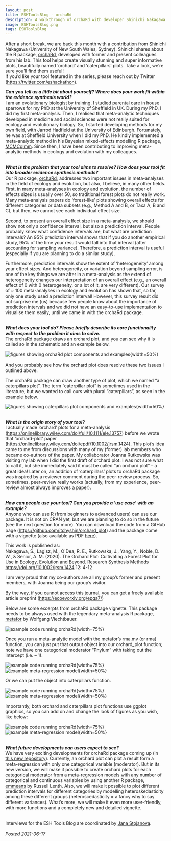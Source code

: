 ```yaml
---
layout: post
title: ESHToolsBlog - orchaRd
description: A walkthrough of orchaRd with developer Shinichi Nakagawa
image: ESHToolsBlog.png
tags: ESHToolsBlog
---
```

<div class="clearfix">
After a short break, we are back this month with a contribution from Shinichi Nakagawa (University of New South Wales, Sydney). Shinichi shares about the R package, <a href="https://github.com/itchyshin/orchard_plot" target="_blank">orchaRd</a>, developed with former and present colleagues from his lab. This tool helps create visually stunning and super informative plots, beautifully named ‘orchard’ and ‘caterpillars’ plots. Take a look, we’re sure you’ll find them useful!   
</div>
If you’d like your tool featured in the series, please reach out by Twitter (<a href="https://twitter.com/eshackathon" target="_blank">https://twitter.com/eshackathon</a>).  
<br>

<b><em>Can you tell us a little bit about yourself? Where does your work fit within the evidence synthesis world?</em></b>  
I am an evolutionary biologist by training. I studied parental care in house sparrows for my PhD at the University of Sheffield in UK. During my PhD, I did my first meta-analysis. Then, I realised that meta-analytic techniques developed in medicine and social sciences were not really suited for ecology and evolutionary biology. So, I started developing methods for my own field, with Jarrod Hadfield at the University of Edinburgh. Fortunately, he was at Sheffield University when I did my PhD. He kindly implemented a meta-analytic method in his Bayesian mixed-effects modelling R package, <a href="https://github.com/cran/MCMCglmm/tree/master/R" target="_blank">MCMCglmm</a>. Since then, I have been contributing to improving meta-analytic methods in ecology and evolution with my colleagues.   
<br>  

<b><em>What is the problem that your tool aims to resolve? How does your tool fit into broader evidence synthesis methods?</em></b>  
Our R package, <a href="https://github.com/itchyshin/orchard_plot" target="_blank">orchaRd</a>, addresses two important issues in meta-analyses in the field of ecology and evolution, but also, I believe, in many other fields.  First, in many meta-analyses in ecology and evolution, the number of effects sizes is usually over 50, so traditional forest plots do not really work. Many meta-analysis papers do ‘forest-like’ plots showing overall effects for different categories or data subsets (e.g., Method A and B, or Taxa A, B and C), but then, we cannot see each individual effect size.  

Second, to present an overall effect size in a meta-analysis, we should show not only a confidence interval, but also a prediction interval. People probably know what confidence intervals are, but what are prediction intervals? An 95% prediction interval shows that if you do another empirical study, 95% of the time your result would fall into that interval (after accounting for sampling variance). Therefore, a prediction interval is useful (especially if you are planning to do a similar study).  

Furthermore, prediction intervals show the extent of ‘heterogeneity’ among your effect sizes. And heterogeneity, or variation beyond sampling error, is one of the key things we are after in a meta-analysis as the extend of heterogeneity changes our interpretation of an overall effect (e.g., an overall effect of 0 with 0 heterogeneity, or a lot of it, are very different). Our survey of ~ 100 meta-analyses in ecology and evolution has shown that, so far, only one study used a prediction interval! However, this survey result did not surprise me (us) because few people know about the importance of prediction intervals and we did not have an easy-to-use implementation to visualise them easily, until we came in with the orchaRd package.  
<br>  

<b><em>What does your tool do? Please briefly describe its core functionality with respect to the problem it aims to solve.</em></b>  
The orchaRd package draws an orchard plot, and you can see why it is called so in the schematic and an example below.  

![figures showing orchaRd plot components and examples](https://github.com/ESHackathon/eshackathon.github.io/raw/master/assets/images/posts/orchaRd1.png){width=50%}  
<br>
And you probably see how the orchard plot does resolve these two issues I outlined above.  

The orchaRd package can draw another type of plot, which we named “a caterpillars plot”. The term “caterpillar plot” is sometimes used in the literature, but we wanted to call ours with plural “caterpillars”, as seen in the example below.  

![figures showing caterpillars plot components and examples](https://github.com/ESHackathon/eshackathon.github.io/raw/master/assets/images/posts/orchaRd2.png){width=50%}  
<br>  

<b><em>What is the origin story of your tool?</em></b>  
I actually made ‘orchard’ plots for a meta-analysis (https://onlinelibrary.wiley.com/doi/full/10.1111/ele.13757) before we wrote that ‘orchard-plot’ paper (https://onlinelibrary.wiley.com/doi/epdf/10.1002/jrsm.1424). This plot’s idea came to me from discussions with many of my (former) lab members who became co-authors of the paper.  My collaborator Joanna Rutkowska was visiting my lab when I did the first draft of orchard plot. I was not sure what to call it, but she immediately said it must be called “an orchard plot” – a great idea!  Later on, an addition of ‘caterpillars’ plots to orchaRd package was inspired by a reviewer comment during the peer-review process. So, sometimes, peer-review really works (actually, from my experience, peer-review almost always improves a paper).   
<br>  

<b><em>How can people use your tool? Can you provide a 'use case' with an example?</em></b>  
Anyone who can use R (from beginners to advanced users) can use our package. It is not on CRAN yet, but we are planning to do so in the future (see the next question for more). You can download the code from a GitHub page (https://github.com/itchyshin/orchard_plot) and the package come with a vignette (also available as PDF <a href="http://www.i-deel.org/uploads/5/2/4/1/52416001/orchard_vignette.pdf" target="_blank">here</a>).  

This work is published as:  
Nakagawa, S., Lagisz, M., O'Dea, R. E., Rutkowska, J., Yang, Y., Noble, D. W., & Senior, A. M. (2020). The Orchard Plot: Cultivating a Forest Plot for Use in Ecology, Evolution and Beyond. Research Synthesis Methods https://doi.org/10.1002/jrsm.1424 12: 4-12  

I am very proud that my co-authors are all my group’s former and present members, with Joanna being our group’s visitor.  

By the way, if you cannot access this journal, you can get a freely available article preprint (https://ecoevorxiv.org/epqa7/)  

Below are some excerpts from orchaRd package vignette. This package needs to be always used with the legendary meta-analysis R package, <a href="https://wviechtb.github.io/metafor/" target="_blank">metafor</a> by Wolfgang Viechtbauer.  

![example code running orchaRd](https://github.com/ESHackathon/eshackathon.github.io/raw/master/assets/images/posts/orchaRd3.png){width=75%} 

Once you run a meta-analytic model with the metafor’s rma.mv (or rma) function, you can just put that output object into our orchard_plot function; note we have one categorical moderator “Phylum” with taking out the intercept (i.e. – 1).  

![example code running orchaRd](https://github.com/ESHackathon/eshackathon.github.io/raw/master/assets/images/posts/orchaRd4.png){width=75%} 
![example meta-regression model](https://github.com/ESHackathon/eshackathon.github.io/raw/master/assets/images/posts/orchaRd5.png){width=50%}  

Or we can put the object into caterpillars function.  

![example code running orchaRd](https://github.com/ESHackathon/eshackathon.github.io/raw/master/assets/images/posts/orchaRd6.png){width=75%}  
![example meta-regression model](https://github.com/ESHackathon/eshackathon.github.io/raw/master/assets/images/posts/orchaRd7.png){width=50%}  

Importantly, both orchard and caterpillars plot functions use ggplot graphics, so you can add on and change the look of figures as you wish, like below:  

![example code running orchaRd](https://github.com/ESHackathon/eshackathon.github.io/raw/master/assets/images/posts/orchaRd8.png){width=75%} 
![example meta-regression model](https://github.com/ESHackathon/eshackathon.github.io/raw/master/assets/images/posts/orchaRd9.png){width=50%}  
<br>  

<b><em>What future developments can users expect to see?</em></b>  
We have very exciting developments for orchaRd package coming up (in <a href="https://github.com/daniel1noble/orchaRd" target="_blank">this new repository</a>). Currently, an orchard plot can plot a result form a meta-regression with only one categorical variable (moderator). But in its new version, we will make it possible to create orchard plots for each categorical moderator from a meta-regression models with any number of categorical and continuous variables by using another R package, <a href="https://github.com/rvlenth/emmeans" target="_blank">emmeans</a> by Russell Lenth. Also, we will make it possible to plot different prediction intervals for different categories by modelling heteroskedasticity among these different groups (heteroscedasticity = a fancy why to say different variances). What’s more, we will make it even more user-friendly, with more functions and a completely new and detailed vignette.   
<br>  

Interviews for the ESH Tools Blog are coordinated by <a href="https://www.eshackathon.org/people/Stojanova-Jana.html" target="_blank">Jana Stojanova</a>.  
<br>
<em>Posted 2021-06-17</em>
